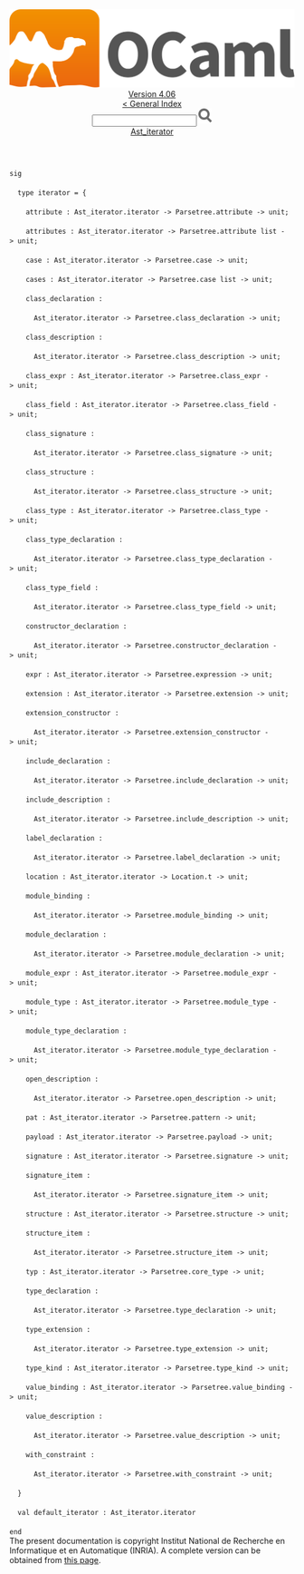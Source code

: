 <!-- ((! set title API !)) ((! set documentation !)) ((! set api !)) ((! set nobreadcrumb !)) -->
<div class="api"><header><nav class="toc brand"><a class="brand" href="https://ocaml.org/"><img src="colour-logo-gray.svg" class="svg" alt="OCaml"></a></nav><nav class="toc"><div class="toc_version"><a href="/docs" id="version-select">Version 4.06</a></div><a href="index.html">&lt; General Index</a><div class="api_search"><input type="text" name="apisearch" id="api_search" oninput="mySearch(false);" onkeypress="this.oninput();" onclick="this.oninput();" onpaste="this.oninput();">
<img src="search_icon.svg" alt="Search" class="svg" onclick="mySearch(false)"></div>
<div id="search_results"></div><div class="toc_title"><a href="Ast_iterator.html">Ast_iterator</a></div><ul></ul></nav></header>
<code class="code"><span class="keyword">sig</span><br>
&nbsp;&nbsp;<span class="keyword">type</span>&nbsp;iterator&nbsp;=&nbsp;{<br>
&nbsp;&nbsp;&nbsp;&nbsp;attribute&nbsp;:&nbsp;<span class="constructor">Ast_iterator</span>.iterator&nbsp;<span class="keywordsign">-&gt;</span>&nbsp;<span class="constructor">Parsetree</span>.attribute&nbsp;<span class="keywordsign">-&gt;</span>&nbsp;unit;<br>
&nbsp;&nbsp;&nbsp;&nbsp;attributes&nbsp;:&nbsp;<span class="constructor">Ast_iterator</span>.iterator&nbsp;<span class="keywordsign">-&gt;</span>&nbsp;<span class="constructor">Parsetree</span>.attribute&nbsp;list&nbsp;<span class="keywordsign">-&gt;</span>&nbsp;unit;<br>
&nbsp;&nbsp;&nbsp;&nbsp;case&nbsp;:&nbsp;<span class="constructor">Ast_iterator</span>.iterator&nbsp;<span class="keywordsign">-&gt;</span>&nbsp;<span class="constructor">Parsetree</span>.case&nbsp;<span class="keywordsign">-&gt;</span>&nbsp;unit;<br>
&nbsp;&nbsp;&nbsp;&nbsp;cases&nbsp;:&nbsp;<span class="constructor">Ast_iterator</span>.iterator&nbsp;<span class="keywordsign">-&gt;</span>&nbsp;<span class="constructor">Parsetree</span>.case&nbsp;list&nbsp;<span class="keywordsign">-&gt;</span>&nbsp;unit;<br>
&nbsp;&nbsp;&nbsp;&nbsp;class_declaration&nbsp;:<br>
&nbsp;&nbsp;&nbsp;&nbsp;&nbsp;&nbsp;<span class="constructor">Ast_iterator</span>.iterator&nbsp;<span class="keywordsign">-&gt;</span>&nbsp;<span class="constructor">Parsetree</span>.class_declaration&nbsp;<span class="keywordsign">-&gt;</span>&nbsp;unit;<br>
&nbsp;&nbsp;&nbsp;&nbsp;class_description&nbsp;:<br>
&nbsp;&nbsp;&nbsp;&nbsp;&nbsp;&nbsp;<span class="constructor">Ast_iterator</span>.iterator&nbsp;<span class="keywordsign">-&gt;</span>&nbsp;<span class="constructor">Parsetree</span>.class_description&nbsp;<span class="keywordsign">-&gt;</span>&nbsp;unit;<br>
&nbsp;&nbsp;&nbsp;&nbsp;class_expr&nbsp;:&nbsp;<span class="constructor">Ast_iterator</span>.iterator&nbsp;<span class="keywordsign">-&gt;</span>&nbsp;<span class="constructor">Parsetree</span>.class_expr&nbsp;<span class="keywordsign">-&gt;</span>&nbsp;unit;<br>
&nbsp;&nbsp;&nbsp;&nbsp;class_field&nbsp;:&nbsp;<span class="constructor">Ast_iterator</span>.iterator&nbsp;<span class="keywordsign">-&gt;</span>&nbsp;<span class="constructor">Parsetree</span>.class_field&nbsp;<span class="keywordsign">-&gt;</span>&nbsp;unit;<br>
&nbsp;&nbsp;&nbsp;&nbsp;class_signature&nbsp;:<br>
&nbsp;&nbsp;&nbsp;&nbsp;&nbsp;&nbsp;<span class="constructor">Ast_iterator</span>.iterator&nbsp;<span class="keywordsign">-&gt;</span>&nbsp;<span class="constructor">Parsetree</span>.class_signature&nbsp;<span class="keywordsign">-&gt;</span>&nbsp;unit;<br>
&nbsp;&nbsp;&nbsp;&nbsp;class_structure&nbsp;:<br>
&nbsp;&nbsp;&nbsp;&nbsp;&nbsp;&nbsp;<span class="constructor">Ast_iterator</span>.iterator&nbsp;<span class="keywordsign">-&gt;</span>&nbsp;<span class="constructor">Parsetree</span>.class_structure&nbsp;<span class="keywordsign">-&gt;</span>&nbsp;unit;<br>
&nbsp;&nbsp;&nbsp;&nbsp;class_type&nbsp;:&nbsp;<span class="constructor">Ast_iterator</span>.iterator&nbsp;<span class="keywordsign">-&gt;</span>&nbsp;<span class="constructor">Parsetree</span>.class_type&nbsp;<span class="keywordsign">-&gt;</span>&nbsp;unit;<br>
&nbsp;&nbsp;&nbsp;&nbsp;class_type_declaration&nbsp;:<br>
&nbsp;&nbsp;&nbsp;&nbsp;&nbsp;&nbsp;<span class="constructor">Ast_iterator</span>.iterator&nbsp;<span class="keywordsign">-&gt;</span>&nbsp;<span class="constructor">Parsetree</span>.class_type_declaration&nbsp;<span class="keywordsign">-&gt;</span>&nbsp;unit;<br>
&nbsp;&nbsp;&nbsp;&nbsp;class_type_field&nbsp;:<br>
&nbsp;&nbsp;&nbsp;&nbsp;&nbsp;&nbsp;<span class="constructor">Ast_iterator</span>.iterator&nbsp;<span class="keywordsign">-&gt;</span>&nbsp;<span class="constructor">Parsetree</span>.class_type_field&nbsp;<span class="keywordsign">-&gt;</span>&nbsp;unit;<br>
&nbsp;&nbsp;&nbsp;&nbsp;constructor_declaration&nbsp;:<br>
&nbsp;&nbsp;&nbsp;&nbsp;&nbsp;&nbsp;<span class="constructor">Ast_iterator</span>.iterator&nbsp;<span class="keywordsign">-&gt;</span>&nbsp;<span class="constructor">Parsetree</span>.constructor_declaration&nbsp;<span class="keywordsign">-&gt;</span>&nbsp;unit;<br>
&nbsp;&nbsp;&nbsp;&nbsp;expr&nbsp;:&nbsp;<span class="constructor">Ast_iterator</span>.iterator&nbsp;<span class="keywordsign">-&gt;</span>&nbsp;<span class="constructor">Parsetree</span>.expression&nbsp;<span class="keywordsign">-&gt;</span>&nbsp;unit;<br>
&nbsp;&nbsp;&nbsp;&nbsp;extension&nbsp;:&nbsp;<span class="constructor">Ast_iterator</span>.iterator&nbsp;<span class="keywordsign">-&gt;</span>&nbsp;<span class="constructor">Parsetree</span>.extension&nbsp;<span class="keywordsign">-&gt;</span>&nbsp;unit;<br>
&nbsp;&nbsp;&nbsp;&nbsp;extension_constructor&nbsp;:<br>
&nbsp;&nbsp;&nbsp;&nbsp;&nbsp;&nbsp;<span class="constructor">Ast_iterator</span>.iterator&nbsp;<span class="keywordsign">-&gt;</span>&nbsp;<span class="constructor">Parsetree</span>.extension_constructor&nbsp;<span class="keywordsign">-&gt;</span>&nbsp;unit;<br>
&nbsp;&nbsp;&nbsp;&nbsp;include_declaration&nbsp;:<br>
&nbsp;&nbsp;&nbsp;&nbsp;&nbsp;&nbsp;<span class="constructor">Ast_iterator</span>.iterator&nbsp;<span class="keywordsign">-&gt;</span>&nbsp;<span class="constructor">Parsetree</span>.include_declaration&nbsp;<span class="keywordsign">-&gt;</span>&nbsp;unit;<br>
&nbsp;&nbsp;&nbsp;&nbsp;include_description&nbsp;:<br>
&nbsp;&nbsp;&nbsp;&nbsp;&nbsp;&nbsp;<span class="constructor">Ast_iterator</span>.iterator&nbsp;<span class="keywordsign">-&gt;</span>&nbsp;<span class="constructor">Parsetree</span>.include_description&nbsp;<span class="keywordsign">-&gt;</span>&nbsp;unit;<br>
&nbsp;&nbsp;&nbsp;&nbsp;label_declaration&nbsp;:<br>
&nbsp;&nbsp;&nbsp;&nbsp;&nbsp;&nbsp;<span class="constructor">Ast_iterator</span>.iterator&nbsp;<span class="keywordsign">-&gt;</span>&nbsp;<span class="constructor">Parsetree</span>.label_declaration&nbsp;<span class="keywordsign">-&gt;</span>&nbsp;unit;<br>
&nbsp;&nbsp;&nbsp;&nbsp;location&nbsp;:&nbsp;<span class="constructor">Ast_iterator</span>.iterator&nbsp;<span class="keywordsign">-&gt;</span>&nbsp;<span class="constructor">Location</span>.t&nbsp;<span class="keywordsign">-&gt;</span>&nbsp;unit;<br>
&nbsp;&nbsp;&nbsp;&nbsp;module_binding&nbsp;:<br>
&nbsp;&nbsp;&nbsp;&nbsp;&nbsp;&nbsp;<span class="constructor">Ast_iterator</span>.iterator&nbsp;<span class="keywordsign">-&gt;</span>&nbsp;<span class="constructor">Parsetree</span>.module_binding&nbsp;<span class="keywordsign">-&gt;</span>&nbsp;unit;<br>
&nbsp;&nbsp;&nbsp;&nbsp;module_declaration&nbsp;:<br>
&nbsp;&nbsp;&nbsp;&nbsp;&nbsp;&nbsp;<span class="constructor">Ast_iterator</span>.iterator&nbsp;<span class="keywordsign">-&gt;</span>&nbsp;<span class="constructor">Parsetree</span>.module_declaration&nbsp;<span class="keywordsign">-&gt;</span>&nbsp;unit;<br>
&nbsp;&nbsp;&nbsp;&nbsp;module_expr&nbsp;:&nbsp;<span class="constructor">Ast_iterator</span>.iterator&nbsp;<span class="keywordsign">-&gt;</span>&nbsp;<span class="constructor">Parsetree</span>.module_expr&nbsp;<span class="keywordsign">-&gt;</span>&nbsp;unit;<br>
&nbsp;&nbsp;&nbsp;&nbsp;module_type&nbsp;:&nbsp;<span class="constructor">Ast_iterator</span>.iterator&nbsp;<span class="keywordsign">-&gt;</span>&nbsp;<span class="constructor">Parsetree</span>.module_type&nbsp;<span class="keywordsign">-&gt;</span>&nbsp;unit;<br>
&nbsp;&nbsp;&nbsp;&nbsp;module_type_declaration&nbsp;:<br>
&nbsp;&nbsp;&nbsp;&nbsp;&nbsp;&nbsp;<span class="constructor">Ast_iterator</span>.iterator&nbsp;<span class="keywordsign">-&gt;</span>&nbsp;<span class="constructor">Parsetree</span>.module_type_declaration&nbsp;<span class="keywordsign">-&gt;</span>&nbsp;unit;<br>
&nbsp;&nbsp;&nbsp;&nbsp;open_description&nbsp;:<br>
&nbsp;&nbsp;&nbsp;&nbsp;&nbsp;&nbsp;<span class="constructor">Ast_iterator</span>.iterator&nbsp;<span class="keywordsign">-&gt;</span>&nbsp;<span class="constructor">Parsetree</span>.open_description&nbsp;<span class="keywordsign">-&gt;</span>&nbsp;unit;<br>
&nbsp;&nbsp;&nbsp;&nbsp;pat&nbsp;:&nbsp;<span class="constructor">Ast_iterator</span>.iterator&nbsp;<span class="keywordsign">-&gt;</span>&nbsp;<span class="constructor">Parsetree</span>.pattern&nbsp;<span class="keywordsign">-&gt;</span>&nbsp;unit;<br>
&nbsp;&nbsp;&nbsp;&nbsp;payload&nbsp;:&nbsp;<span class="constructor">Ast_iterator</span>.iterator&nbsp;<span class="keywordsign">-&gt;</span>&nbsp;<span class="constructor">Parsetree</span>.payload&nbsp;<span class="keywordsign">-&gt;</span>&nbsp;unit;<br>
&nbsp;&nbsp;&nbsp;&nbsp;signature&nbsp;:&nbsp;<span class="constructor">Ast_iterator</span>.iterator&nbsp;<span class="keywordsign">-&gt;</span>&nbsp;<span class="constructor">Parsetree</span>.signature&nbsp;<span class="keywordsign">-&gt;</span>&nbsp;unit;<br>
&nbsp;&nbsp;&nbsp;&nbsp;signature_item&nbsp;:<br>
&nbsp;&nbsp;&nbsp;&nbsp;&nbsp;&nbsp;<span class="constructor">Ast_iterator</span>.iterator&nbsp;<span class="keywordsign">-&gt;</span>&nbsp;<span class="constructor">Parsetree</span>.signature_item&nbsp;<span class="keywordsign">-&gt;</span>&nbsp;unit;<br>
&nbsp;&nbsp;&nbsp;&nbsp;structure&nbsp;:&nbsp;<span class="constructor">Ast_iterator</span>.iterator&nbsp;<span class="keywordsign">-&gt;</span>&nbsp;<span class="constructor">Parsetree</span>.structure&nbsp;<span class="keywordsign">-&gt;</span>&nbsp;unit;<br>
&nbsp;&nbsp;&nbsp;&nbsp;structure_item&nbsp;:<br>
&nbsp;&nbsp;&nbsp;&nbsp;&nbsp;&nbsp;<span class="constructor">Ast_iterator</span>.iterator&nbsp;<span class="keywordsign">-&gt;</span>&nbsp;<span class="constructor">Parsetree</span>.structure_item&nbsp;<span class="keywordsign">-&gt;</span>&nbsp;unit;<br>
&nbsp;&nbsp;&nbsp;&nbsp;typ&nbsp;:&nbsp;<span class="constructor">Ast_iterator</span>.iterator&nbsp;<span class="keywordsign">-&gt;</span>&nbsp;<span class="constructor">Parsetree</span>.core_type&nbsp;<span class="keywordsign">-&gt;</span>&nbsp;unit;<br>
&nbsp;&nbsp;&nbsp;&nbsp;type_declaration&nbsp;:<br>
&nbsp;&nbsp;&nbsp;&nbsp;&nbsp;&nbsp;<span class="constructor">Ast_iterator</span>.iterator&nbsp;<span class="keywordsign">-&gt;</span>&nbsp;<span class="constructor">Parsetree</span>.type_declaration&nbsp;<span class="keywordsign">-&gt;</span>&nbsp;unit;<br>
&nbsp;&nbsp;&nbsp;&nbsp;type_extension&nbsp;:<br>
&nbsp;&nbsp;&nbsp;&nbsp;&nbsp;&nbsp;<span class="constructor">Ast_iterator</span>.iterator&nbsp;<span class="keywordsign">-&gt;</span>&nbsp;<span class="constructor">Parsetree</span>.type_extension&nbsp;<span class="keywordsign">-&gt;</span>&nbsp;unit;<br>
&nbsp;&nbsp;&nbsp;&nbsp;type_kind&nbsp;:&nbsp;<span class="constructor">Ast_iterator</span>.iterator&nbsp;<span class="keywordsign">-&gt;</span>&nbsp;<span class="constructor">Parsetree</span>.type_kind&nbsp;<span class="keywordsign">-&gt;</span>&nbsp;unit;<br>
&nbsp;&nbsp;&nbsp;&nbsp;value_binding&nbsp;:&nbsp;<span class="constructor">Ast_iterator</span>.iterator&nbsp;<span class="keywordsign">-&gt;</span>&nbsp;<span class="constructor">Parsetree</span>.value_binding&nbsp;<span class="keywordsign">-&gt;</span>&nbsp;unit;<br>
&nbsp;&nbsp;&nbsp;&nbsp;value_description&nbsp;:<br>
&nbsp;&nbsp;&nbsp;&nbsp;&nbsp;&nbsp;<span class="constructor">Ast_iterator</span>.iterator&nbsp;<span class="keywordsign">-&gt;</span>&nbsp;<span class="constructor">Parsetree</span>.value_description&nbsp;<span class="keywordsign">-&gt;</span>&nbsp;unit;<br>
&nbsp;&nbsp;&nbsp;&nbsp;with_constraint&nbsp;:<br>
&nbsp;&nbsp;&nbsp;&nbsp;&nbsp;&nbsp;<span class="constructor">Ast_iterator</span>.iterator&nbsp;<span class="keywordsign">-&gt;</span>&nbsp;<span class="constructor">Parsetree</span>.with_constraint&nbsp;<span class="keywordsign">-&gt;</span>&nbsp;unit;<br>
&nbsp;&nbsp;}<br>
&nbsp;&nbsp;<span class="keyword">val</span>&nbsp;default_iterator&nbsp;:&nbsp;<span class="constructor">Ast_iterator</span>.iterator<br>
<span class="keyword">end</span></code><div class="copyright">The present documentation is copyright Institut National de Recherche en Informatique et en Automatique (INRIA). A complete version can be obtained from <a href="http://caml.inria.fr/pub/docs/manual-ocaml/">this page</a>.</div></div>